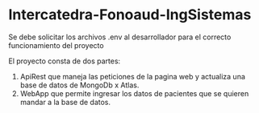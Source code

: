 # Intercatedra-Fonoaud-IngSistemas

Se debe solicitar los archivos .env al desarrollador para el correcto funcionamiento del proyecto

El proyecto consta de dos partes:
1. ApiRest que maneja las peticiones de la pagina web y actualiza una base de datos de MongoDb x Atlas.
2. WebApp que permite ingresar los datos de pacientes que se quieren mandar a la base de datos.
